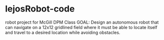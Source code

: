 # lejosRobot-code

robot project for McGill DPM Class
GOAL: Design an autonomous robot that can navigate on a 12x12 gridlined field where it must be able to locate itself 
and travel to a desired location while avoiding obstacles.
